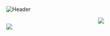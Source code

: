 ![Header](https://user-images.githubusercontent.com/65062119/187357095-682d8690-ce54-4a60-9699-748f56cc0ce6.png)
<div align="center">
  <a href="#"><img src="https://user-images.githubusercontent.com/65062119/187359585-621c5637-6e39-4052-8451-d790f19006bf.png"></img></a>
</div>
<img src="https://bstats.org/signatures/bukkit/EpicChatPRO.svg"><img/>
